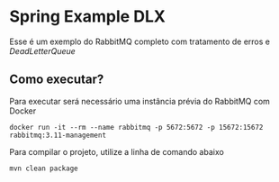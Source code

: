 # Spring Example DLX

Esse é um exemplo do RabbitMQ completo com tratamento de erros e _DeadLetterQueue_

## Como executar?

Para executar será necessário uma instância prévia do RabbitMQ com Docker

```Docker
docker run -it --rm --name rabbitmq -p 5672:5672 -p 15672:15672 rabbitmq:3.11-management
```

Para compilar o projeto, utilize a linha de comando abaixo

```MVN
mvn clean package
```